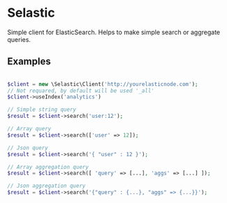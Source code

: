 # Selastic

Simple client for ElasticSearch. Helps to make simple search or aggregate queries.

## Examples

```php
   
$client = new \Selastic\Client('http://yourelasticnode.com');
// Not requared, by default will be used '_all'
$client->useIndex('analytics')

// Simple string query
$result = $client->search('user:12');

// Array query
$result = $client->search(['user' => 12]);

// Json query
$result = $client->search('{ "user" : 12 }');

// Array aggregation query
$result = $client->search([ 'query' => [...], 'aggs' => [...] ]);

// Json aggregation query
$result = $client->search('{"query" : {...}, "aggs" => {...}}');

```